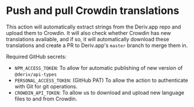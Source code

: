 # Push and pull Crowdin translations

This action will automatically extract strings from the Deriv.app repo and upload them to Crowdin. It will also check whether Crowdin has new translations available, and if so, it will automatically download these translations and create a PR to Deriv.app's `master` branch to merge them in.

Required GitHub secrets:

-   `NPM_ACCESS_TOKEN`: To allow for automatic publishing of new version of `@deriv/api-types`
-   `PERSONAL_ACCESS_TOKEN`: (GitHub PAT) To allow the action to authenticate with Git for git operations.
-   `CROWDIN_API_TOKEN`: To allow us to download and upload new language files to and from Crowdin.
